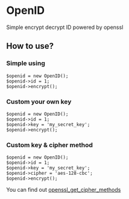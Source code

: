 # OpenID
Simple encrypt decrypt ID powered by openssl

## How to use?

### Simple using
```
$openid = new OpenID();
$openid->id = 1;
$openid->encrypt();
```

### Custom your own key
```
$openid = new OpenID();
$openid->id = 1;
$openid->key = 'my_secret_key';
$openid->encrypt();
```

### Custom key & cipher method
```
$openid = new OpenID();
$openid->id = 1;
$openid->key = 'my_secret_key';
$openid->cipher = 'aes-128-cbc';
$openid->encrypt();
```

You can find out [openssl_get_cipher_methods](https://www.php.net/manual/en/function.openssl-get-cipher-methods.php)
